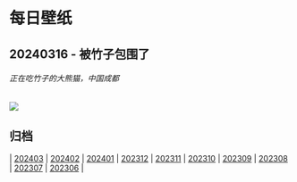 # 每日壁纸

## 20240316 - 被竹子包围了

###### 正在吃竹子的大熊猫，中国成都

![](https://www.bing.com/th?id=OHR.BambooPanda_ZH-CN8455481760_UHD.jpg)

## 归档

| [202403](/202403/README.md)
| [202402](/202402/README.md)
| [202401](/202401/README.md)
| [202312](/202312/README.md)
| [202311](/202311/README.md)
| [202310](/202310/README.md)
| [202309](/202309/README.md)
| [202308](/202308/README.md)
| [202307](/202307/README.md)
| [202306](/202306/README.md)
|